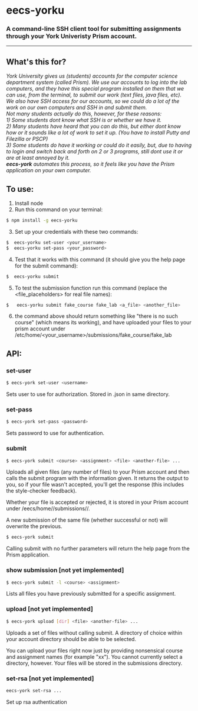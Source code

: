 # **eecs-yorku**
### A command-line SSH client tool for submitting assignments through your York Univeristy Prism account.
-------------------------------------

## What's this for?

*York University gives us (students) accounts for the computer science department system (called Prism). We use our accounts to log into the lab computers, and they have this special program installed on them that we can use, from the terminal, to submit our work (text files, java files, etc). </br> We also have SSH access for our accounts, so we could do a lot of the work on our own computers and SSH in and submit them. <br /> Not many students actually do this, however, for these reasons: <br /> 1)  Some students dont know what SSH is or whether we have it. <br /> 2) Many students have heard that you can do this, but either dont know how or it sounds like a lot of work to set it up. (You have to install Putty and Filezilla or PSCP) <br /> 3) Some students do have it working or could do it easily, but, due to having to login and switch back and forth on 2 or 3 programs, still dont use it or are at least annoyed by it. <br /> **eecs-york** automates this process, so it feels like you have the Prism application on your own computer.*

## To use:
1) Install node <br />
2) Run this command on your terminal: 
```sh
$ npm install -g eecs-yorku
```
3) Set up your credentials with these two commands:
```sh
$  eecs-yorku set-user <your_username> 
$  eecs-yorku set-pass <your_password>
```
4) Test that it works with this command (it should give you the help page for the submit command):
```sh
$  eecs-yorku submit
```
5) To test the submission function run this command (replace the <file_placeholders> for real file names):
```sh
$   eecs-yorku submit fake_course fake_lab <a_file> <another_file>
```
6) the command above should return something like "there is no such course" (which means its working), and have uploaded your files to your prism account under /etc/home/<your_username>/submissions/fake_course/fake_lab


## API:
### set-user
```sh
$ eecs-york set-user <username>
``` 
Sets user to use for authorization. Stored in .json in same directory. 


### set-pass
```sh
$ eecs-york set-pass <password>
```
Sets password to use for authentication.

### submit
```sh
$ eecs-york submit <course> <assignment> <file> <another-file> ... 
```
    
Uploads all given files (any number of files) to your Prism account and then calls the submit program with the information given. It returns the output to you, so if your file wasn't accepted, you'll get the response (this includes the style-checker feedback). 

Whether your file is accepted or rejected, it is stored in your Prism account under /eecs/home/<username>/submissions/<course>/<assignment>. 

A new submission of the same file (whether successful or not) will overwrite the previous.

```sh
$ eecs-york submit
```
Calling submit with no further parameters will return the help page from the Prism application.
### show submission [not yet implemented]
```sh
$ eecs-york submit -l <course> <assignment>
```
Lists all files you have previously submitted for a specific assignment.

### upload [not yet implemented]
```sh 
$ eecs-york upload [dir] <file> <another-file> ...
```
Uploads a set of files without calling submit. A directory of choice within your account directory should be able to be selected. 

You can upload your files right now just by providing nonsensical course and assignment names (for example "xx"). You cannot currently select a directory, however. Your files will be stored in the submissions directory.

### set-rsa [not yet implemented]
```sh 
eecs-york set-rsa ...
```
Set up rsa authentication
